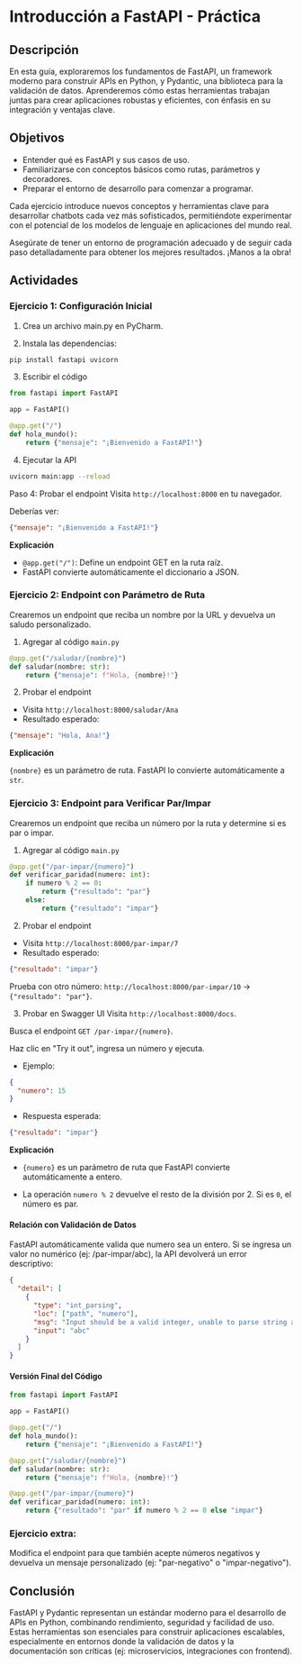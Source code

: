 # Introducción a FastAPI  - Práctica

## Descripción

En esta guía, exploraremos los fundamentos de FastAPI, un framework moderno para construir APIs en Python, y Pydantic, una biblioteca para la validación de datos. Aprenderemos cómo estas herramientas trabajan juntas para crear aplicaciones robustas y eficientes, con énfasis en su integración y ventajas clave.

## Objetivos

- Entender qué es FastAPI y sus casos de uso.
- Familiarizarse con conceptos básicos como rutas, parámetros y decoradores.
- Preparar el entorno de desarrollo para comenzar a programar.

Cada ejercicio introduce nuevos conceptos y herramientas clave para desarrollar chatbots cada vez más sofisticados, permitiéndote experimentar con el potencial de los modelos de lenguaje en aplicaciones del mundo real.

Asegúrate de tener un entorno de programación adecuado y de seguir cada paso detalladamente para obtener los mejores resultados. ¡Manos a la obra!

## Actividades

### Ejercicio 1: Configuración Inicial

1. Crea un archivo main.py en PyCharm.

2. Instala las dependencias:

```bash
pip install fastapi uvicorn
```

3. Escribir el código

```python
from fastapi import FastAPI  

app = FastAPI()  

@app.get("/")  
def hola_mundo():  
    return {"mensaje": "¡Bienvenido a FastAPI!"}  
```

4. Ejecutar la API
```bash
uvicorn main:app --reload  
```

Paso 4: Probar el endpoint
Visita `http://localhost:8000` en tu navegador.

Deberías ver:
```json
{"mensaje": "¡Bienvenido a FastAPI!"}  
```

**Explicación**
- `@app.get("/")`: Define un endpoint GET en la ruta raíz.
- FastAPI convierte automáticamente el diccionario a JSON.

### Ejercicio 2: Endpoint con Parámetro de Ruta
Crearemos un endpoint que reciba un nombre por la URL y devuelva un saludo personalizado.

1) Agregar al código `main.py`
```python
@app.get("/saludar/{nombre}")  
def saludar(nombre: str):  
    return {"mensaje": f"Hola, {nombre}!"}  
```
2) Probar el endpoint
- Visita `http://localhost:8000/saludar/Ana`
- Resultado esperado:
```json
{"mensaje": "Hola, Ana!"}  
```

**Explicación**

`{nombre}` es un parámetro de ruta. FastAPI lo convierte automáticamente a `str`.

### Ejercicio 3: Endpoint para Verificar Par/Impar
Crearemos un endpoint que reciba un número por la ruta y determine si es par o impar.

1) Agregar al código `main.py`
```python
@app.get("/par-impar/{numero}")  
def verificar_paridad(numero: int):  
    if numero % 2 == 0:  
        return {"resultado": "par"}  
    else:  
        return {"resultado": "impar"}  
```
2) Probar el endpoint
- Visita `http://localhost:8000/par-impar/7`
- Resultado esperado:
```json
{"resultado": "impar"}  
```
Prueba con otro número: `http://localhost:8000/par-impar/10` → `{"resultado": "par"}`.


3) Probar en Swagger UI
Visita `http://localhost:8000/docs`.

Busca el endpoint `GET /par-impar/{numero}`.

Haz clic en "Try it out", ingresa un número y ejecuta.

- Ejemplo:
```json
{  
  "numero": 15  
}  
```

- Respuesta esperada:
```json
{"resultado": "impar"}  
```

**Explicación**

- `{numero}` es un parámetro de ruta que FastAPI convierte automáticamente a entero.

- La operación `numero % 2` devuelve el resto de la división por 2. Si es `0`, el número es par.


#### Relación con Validación de Datos
FastAPI automáticamente valida que numero sea un entero. Si se ingresa un valor no numérico (ej: /par-impar/abc), la API devolverá un error descriptivo:

```json
{  
  "detail": [  
    {  
      "type": "int_parsing",  
      "loc": ["path", "numero"],  
      "msg": "Input should be a valid integer, unable to parse string as an integer",  
      "input": "abc"  
    }  
  ]  
}  
```

#### Versión Final del Código
```python
from fastapi import FastAPI  

app = FastAPI()  

@app.get("/")  
def hola_mundo():  
    return {"mensaje": "¡Bienvenido a FastAPI!"}  

@app.get("/saludar/{nombre}")  
def saludar(nombre: str):  
    return {"mensaje": f"Hola, {nombre}!"}  

@app.get("/par-impar/{numero}")  
def verificar_paridad(numero: int):  
    return {"resultado": "par" if numero % 2 == 0 else "impar"}  
```

### Ejercicio extra: 
Modifica el endpoint para que también acepte números negativos y devuelva un mensaje personalizado (ej: "par-negativo" o "impar-negativo").

## Conclusión

FastAPI y Pydantic representan un estándar moderno para el desarrollo de APIs en Python, combinando rendimiento, seguridad y facilidad de uso. Estas herramientas son esenciales para construir aplicaciones escalables, especialmente en entornos donde la validación de datos y la documentación son críticas (ej: microservicios, integraciones con frontend).